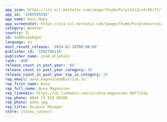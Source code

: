 ```yaml
---
app_icon: https://is1-ssl.mzstatic.com/image/thumb/Purple112/v4/45/77/ff/4577ff6c-0e66-38f3-cb7c-f1c2592beb07/AppIcon-0-0-1x_U007emarketing-0-7-0-85-220.png/1024x1024bb.png
app_id: '1585595592'
app_name: Rain Maps
app_screenshot: https://is1-ssl.mzstatic.com/image/thumb/PurpleSource125/v4/da/43/c9/da43c9b3-00ed-0318-668a-c85c54aac9b9/45a322c8-4915-4624-b90e-220a80e0bf34_simulator_screenshot_5E580B88-9D32-4A59-8B49-35350D0CC386.png/1284x2778bb.png
category: Weather
country: IL
id: 9u8NloaKK4pd
language: en
most_recent_release: '2024-02-20T00:00:00'
publisher_id: '1582786116'
publisher_name: ziad aljohani
rank: '489'
release_count_in_past_year: '65'
release_count_in_past_year_category: 10
release_count_in_past_year_top_in_category: 14
rep_email: anna.magnussen@bitrise.io
rep_first_name: Anna
rep_full_name: Anna Magnussen
rep_linkedin: https://uk.linkedin.com/in/anna-magnussen-0977131b
rep_phone: 0044 73 918 00286
rep_photo: anna.jpg
rep_title: Account Manager
store: itunes_connect
---
```

